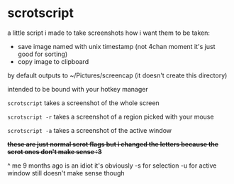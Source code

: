 # scrotscript
a little script i made to take screenshots how i want them to be taken:
- save image named with unix timestamp (not 4chan moment it's just good for sorting)
- copy image to clipboard

by default outputs to ~/Pictures/screencap (it doesn't create this directory)

intended to be bound with your hotkey manager

`scrotscript` takes a screenshot of the whole screen

`scrotscript -r` takes a screenshot of a region picked with your mouse

`scrotscript -a` takes a screenshot of the active window

~~<b>these are just normal scrot flags but i changed the letters because the scrot ones don't make sense :3</b>~~

^ me 9 months ago is an idiot it's obviously -s for selection
-u for active window still doesn't make sense though
